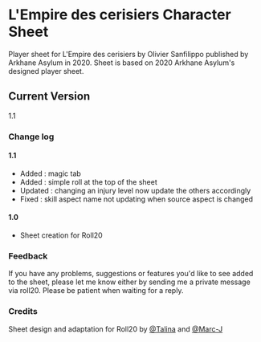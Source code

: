 # L'Empire des cerisiers Character Sheet
Player sheet for L'Empire des cerisiers by Olivier Sanfilippo published by Arkhane Asylum in 2020. Sheet is based on 2020 Arkhane Asylum's designed player sheet.

## Current Version
1.1

### Change log

#### 1.1
* Added : magic tab
* Added : simple roll at the top of the sheet
* Updated : changing an injury level now update the others accordingly
* Fixed : skill aspect name not updating when source aspect is changed

#### 1.0
* Sheet creation for Roll20

### Feedback
If you have any problems, suggestions or features you'd like to see added to the sheet, please let me know either by sending me a private message via roll20.  Please be patient when waiting for a reply.

### Credits
Sheet design and adaptation for Roll20 by [@Talina](https://app.roll20.net/users/3632466/talina) and [@Marc-J](https://app.roll20.net/users/3631783/marc-j)
